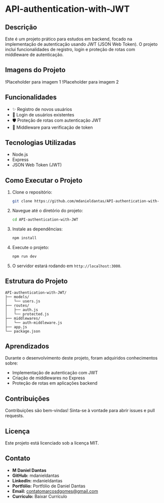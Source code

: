 # API-authentication-with-JWT

## Descrição
Este é um projeto prático para estudos em backend, focado na implementação de autenticação usando JWT (JSON Web Token). O projeto inclui funcionalidades de registro, login e proteção de rotas com middleware de autenticação.

<!-- ## Link Online
API-authentication-with-JWT -->

## Imagens do Projeto
!Placeholder para imagem 1
!Placeholder para imagem 2

## Funcionalidades
- ✨ Registro de novos usuários
- 🔐 Login de usuários existentes
- 🛡️ Proteção de rotas com autenticação JWT
- 📜 Middleware para verificação de token

## Tecnologias Utilizadas
- Node.js
- Express
- JSON Web Token (JWT)

## Como Executar o Projeto
1. Clone o repositório:
   ```bash
   git clone https://github.com/mdanieldantas/API-authentication-with-JWT.git
   ```
2. Navegue até o diretório do projeto:
   ```bash
   cd API-authentication-with-JWT
   ```
3. Instale as dependências:
   ```bash
   npm install
   ```
4. Execute o projeto:
   ```bash
   npm run dev
   ```
5. O servidor estará rodando em `http://localhost:3000`.

## Estrutura do Projeto
```
API-authentication-with-JWT/
├── models/
│   └── users.js
├── routes/
│   ├── auth.js
│   └── protected.js
├── middlewares/
│   └── auth-middleware.js
├── app.js
└── package.json
```

## Aprendizados
Durante o desenvolvimento deste projeto, foram adquiridos conhecimentos sobre:
- Implementação de autenticação com JWT
- Criação de middlewares no Express
- Proteção de rotas em aplicações backend

## Contribuições
Contribuições são bem-vindas! Sinta-se à vontade para abrir issues e pull requests.

## Licença
Este projeto está licenciado sob a licença MIT.

## Contato
- **M Daniel Dantas**
- **GitHub:** mdanieldantas
- **LinkedIn:** mdanieldantas
- **Portfólio:** Portfólio de Daniel Dantas
- **Email:** contatomarcosdgomes@gmail.com
- **Currículo:** Baixar Currículo
<!-- - **Veja Online:** Nome do projeto -->
